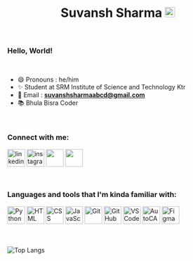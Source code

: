 <h1 align="center">Suvansh Sharma <img src="https://img.icons8.com/color/2x/instagram-verification-badge.png" height="23">
</h1>

<br>

### Hello, World!

<br>

- :smile: Pronouns : he/him
- :sparkles: Student at SRM Institute of Science and Technology Ktr
- :e-mail: Email : <a href="mailto:suvanshsharmaabcd@gmail.com" target="blank">**suvanshsharmaabcd@gmail.com**</a>
- :books: Bhula Bisra Coder

<br>

### Connect with me:

<p  align="left">

<a  href="https://www.linkedin.com/in/suvansh-sharma-21b5b61b7"  target="_blank">
<img  align="center"  src="https://img.icons8.com/doodle/2x/linkedin.png"  alt="linkedin"  height="40"  width="40"  /></a>
<a  href="https://www.instagram.com/suvansh_7/?hl=en"  target="_blank">
<img  align="center"  src="https://img.icons8.com/dusk/2x/instagram-new.png"  alt="instagram"  height="40"  width="40"  /></a>
<a href="mailto:suvanshsharmaabcd@gmail.com" target="_blank">
<img  align="center"  src="https://img.icons8.com/doodle/2x/gmail.png"  height="40"  width="40"  /></a>
<a href="https://twitter.com/SuvanshSharma9?t=Uf8GZrNmNOasjHUBeF3I3Q&s=09" target="_blank">
<img  align="center"  src="https://img.icons8.com/doodle/2x/twitter-circled.png"  height="40"  width="40"  /></a>


</p>

<br>

### Languages and tools that I'm kinda familiar with:

<p  align="left">

<img src="https://img.icons8.com/color/2x/python.png"  alt="Python"  width="40"  height="40"/>   
<img src="https://img.icons8.com/color/2x/html-5.png"  alt="HTML"  width="40"  height="40"/>
<img src="https://img.icons8.com/color/2x/css3.png"  alt="CSS"  width="40"  height="40"/>    
<img src="https://img.icons8.com/fluent/2x/javascript.png"  alt="JavaScript"  width="40"  height="40"/>    
<img src="https://img.icons8.com/color/2x/git.png"  alt="Git"  width="40"  height="40"/>    
<img src="https://img.icons8.com/fluent/2x/github.png"  alt="GitHub"  width="40"  height="40"/>
<img src="https://img.icons8.com/plasticine/2x/visual-studio-code-2019.png"  alt="VSCode"  width="40"  height="40"/>
<img src="https://img.icons8.com/color/2x/autodesk-autocad.png"  alt="AutoCAD"  width="40"  height="40"/>    
<img src="https://www.vectorlogo.zone/logos/figma/figma-icon.svg"  alt="Figma"  width="40"  height="40"/>    


<br>
<br>
<br>

![Top Langs](https://github-readme-stats.vercel.app/api/top-langs/?username=Suvansh-Sharma&bg_color=120,0d1117,6549c2&title_color=73CFFE&text_color=fff&hide_border=true&layout=compact)
